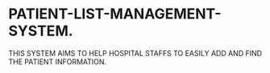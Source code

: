 # PATIENT-LIST-MANAGEMENT-SYSTEM.
THIS SYSTEM AIMS TO HELP HOSPITAL STAFFS TO EASILY ADD AND FIND THE PATIENT INFORMATION.
